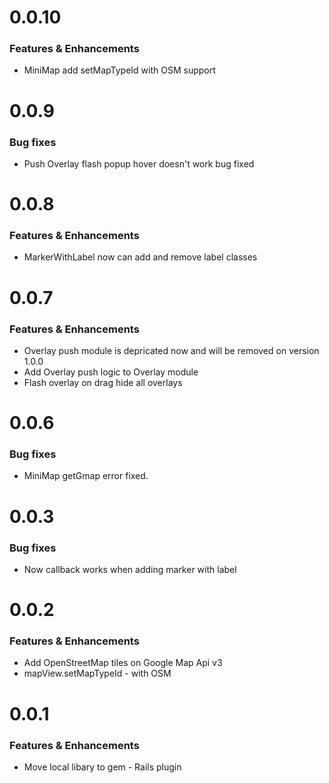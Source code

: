 # 0.0.10

### Features & Enhancements
* MiniMap add setMapTypeId with OSM support


# 0.0.9

### Bug fixes
* Push Overlay flash popup hover doesn't work bug fixed

# 0.0.8

### Features & Enhancements
* MarkerWithLabel now can add and remove label classes


# 0.0.7

### Features & Enhancements
* Overlay push module is depricated now and will be removed on version 1.0.0
* Add Overlay push logic to Overlay module
* Flash overlay on drag hide all overlays

# 0.0.6

### Bug fixes
* MiniMap getGmap error fixed.

# 0.0.3

### Bug fixes
* Now callback works when adding marker with label

# 0.0.2

### Features & Enhancements

* Add OpenStreetMap tiles on Google Map Api v3
* mapView.setMapTypeId - with OSM


# 0.0.1

### Features & Enhancements

* Move local libary to gem - Rails plugin
